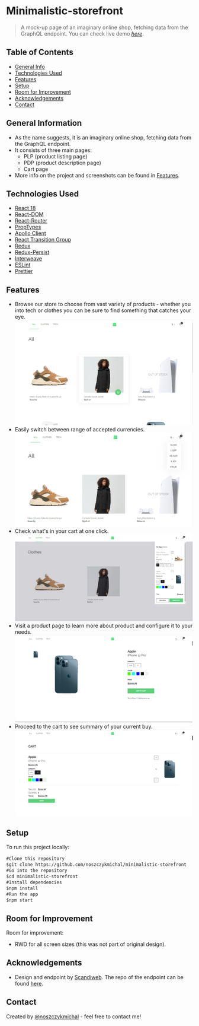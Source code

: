# Minimalistic-storefront

> A mock-up page of an imaginary online shop, fetching data from the GraphQL endpoint.
> You can check live demo [_here_](https://minimalistic-storefront.web.app/).

## Table of Contents

- [General Info](#general-information)
- [Technologies Used](#technologies-used)
- [Features](#features)
- [Setup](#setup)
- [Room for Improvement](#room-for-improvement)
- [Acknowledgements](#acknowledgements)
- [Contact](#contact)

## General Information

- As the name suggests, it is an imaginary online shop, fetching data from the GraphQL endpoint.
- It consists of three main pages:
  - PLP (product listing page)
  - PDP (product description page)
  - Cart page
- More info on the project and screenshots can be found in [Features](#features).

## Technologies Used

- [React 18](https://reactjs.org/blog/2022/03/29/react-v18.html)
- [React-DOM](https://www.npmjs.com/package/react-dom)
- [React-Router](https://github.com/remix-run/react-router)
- [PropTypes](https://www.npmjs.com/package/prop-types)
- [Apollo Client](https://www.apollographql.com/docs/react/)
- [React Transition Group](https://reactcommunity.org/react-transition-group/)
- [Redux](https://redux.js.org/)
- [Redux-Persist](https://github.com/rt2zz/redux-persist)
- [Interweave](https://interweave.dev/)
- [ESLint](https://www.npmjs.com/package/eslint)
- [Prettier](https://www.npmjs.com/package/prettier)

## Features

- Browse our store to choose from vast variety of products - whether you into tech or clothes you can be sure to find something that catches your eye.
  ![Example screenshot](./img/plp.png)
- Easily switch between range of accepted currencies.
  ![Example screenshot](./img/currency-switcher.png)
- Check what's in your cart at one click.
  ![Example screenshot](./img/cart-overlay.png)
- Visit a product page to learn more about product and configure it to your needs.
  ![Example screenshot](./img/pdp.png)
- Proceed to the cart to see summary of your current buy.
  ![Example screenshot](./img/cart.png)

## Setup

To run this project locally:

```
#Clone this repository
$git clone https://github.com/noszczykmichal/minimalistic-storefront
#Go into the repository
$cd minimalistic-storefront
#Install dependencies
$npm install
#Run the app
$npm start
```

## Room for Improvement

Room for improvement:

- RWD for all screen sizes (this was not part of original design).

## Acknowledgements

- Design and endpoint by [Scandiweb](https://github.com/scandiweb). The repo of the endpoint can be found [here](https://github.com/scandiweb/junior-react-endpoint).

## Contact

Created by [@noszczykmichal](https://www.linkedin.com/in/michal-noszczyk/) - feel free to contact me!
